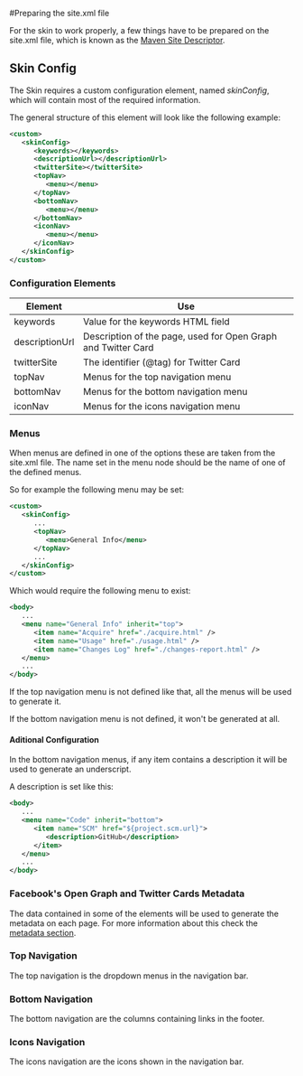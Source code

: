 #Preparing the site.xml file

For the skin to work properly, a few things have to be prepared on the site.xml file, which is known as the [Maven Site Descriptor][maven-site-descriptor].

## Skin Config

The Skin requires a custom configuration element, named *skinConfig*, which will contain most of the required information.

The general structure of this element will look like the following example:

```xml
<custom>
   <skinConfig>
      <keywords></keywords>
      <descriptionUrl></descriptionUrl>
      <twitterSite></twitterSite>
      <topNav>
         <menu></menu>
      </topNav>
      <bottomNav>
         <menu></menu>
      </bottomNav>
      <iconNav>
         <menu></menu>
      </iconNav>
   </skinConfig>
</custom>
```

### Configuration Elements

|Element|Use|
|---|---|
|keywords|Value for the keywords HTML field|
|descriptionUrl|Description of the page, used for Open Graph and Twitter Card|
|twitterSite|The identifier (@tag) for Twitter Card|
|topNav|Menus for the top navigation menu|
|bottomNav|Menus for the bottom navigation menu|
|iconNav|Menus for the icons navigation menu|

### Menus

When menus are defined in one of the options these are taken from the site.xml file. The name set in the menu node should be the name of one of the defined menus.

So for example the following menu may be set:

```xml
<custom>
   <skinConfig>
      ...
      <topNav>
         <menu>General Info</menu>
      </topNav>
      ...
   </skinConfig>
</custom>
```

Which would require the following menu to exist:

```xml
<body>
   ...
   <menu name="General Info" inherit="top">
      <item name="Acquire" href="./acquire.html" />
      <item name="Usage" href="./usage.html" />
      <item name="Changes Log" href="./changes-report.html" />
   </menu>
   ...
</body>
```

If the top navigation menu is not defined like that, all the menus will be used to generate it.

If the bottom navigation menu is not defined, it won't be generated at all.

#### Aditional Configuration

In the bottom navigation menus, if any item contains a description it will be used to generate an underscript.

A description is set like this:

```xml
<body>
   ...
   <menu name="Code" inherit="bottom">
      <item name="SCM" href="${project.scm.url}">
         <description>GitHub</description>
      </item>
   </menu>
   ...
</body>
```

### Facebook's Open Graph and Twitter Cards Metadata

The data contained in some of the elements will be used to generate the metadata on each page. For more information about this check the [metadata section][metadata].

### Top Navigation

The top navigation is the dropdown menus in the navigation bar.

### Bottom Navigation

The bottom navigation are the columns containing links in the footer.

### Icons Navigation

The icons navigation are the icons shown in the navigation bar.


[metadata]: ./metadata.html

[maven-site-descriptor]: http://maven.apache.org/plugins/maven-site-plugin/examples/sitedescriptor.html
